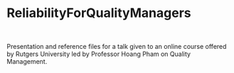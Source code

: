 ReliabilityForQualityManagers
=============================

 

Presentation and reference files for a talk given to an online course offered by
Rutgers University led by Professor Hoang Pham on Quality Management.
